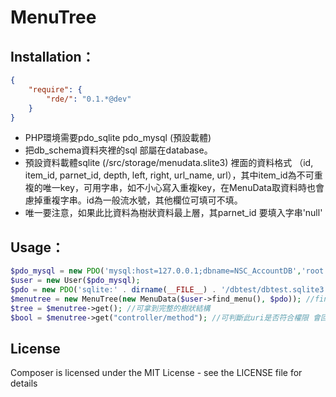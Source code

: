 MenuTree 
========

Installation：
------

``` json
{
    "require": {
        "rde/": "0.1.*@dev"
    }
}
```

* PHP環境需要pdo_sqlite pdo_mysql (預設載體)
* 把db_schema資料夾裡的sql 部屬在database。
* 預設資料載體sqlite (/src/storage/menudata.slite3) 裡面的資料格式 （id, item_id, parnet_id, depth, left, right, url_name, url），其中item_id為不可重複的唯一key，可用字串，如不小心寫入重複key，在MenuData取資料時也會慮掉重複字串。id為一般流水號，其他欄位可填可不填。
* 唯一要注意，如果此比資料為樹狀資料最上層，其parnet_id 要填入字串'null'


Usage：
---------------

``` php
$pdo_mysql = new PDO('mysql:host=127.0.0.1;dbname=NSC_AccountDB','root','xxxx');
$user = new User($pdo_mysql);
$pdo = new PDO('sqlite:' . dirname(__FILE__) . '/dbtest/dbtest.sqlite3');
$menutree = new MenuTree(new MenuData($user->find_menu(), $pdo)); //find_menu() 會用array回傳 每個item_id  ex array(item_id1,itemid2...) 這兩個參數都不是必填的
$tree = $menutree->get(); //可拿到完整的樹狀結構
$bool = $menutree->get("controller/method"); //可判斷此uri是否符合權限 會回傳 true false
```







License
-------

Composer is licensed under the MIT License - see the LICENSE file for details